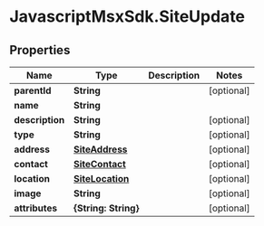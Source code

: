 # JavascriptMsxSdk.SiteUpdate

## Properties

Name | Type | Description | Notes
------------ | ------------- | ------------- | -------------
**parentId** | **String** |  | [optional] 
**name** | **String** |  | 
**description** | **String** |  | [optional] 
**type** | **String** |  | [optional] 
**address** | [**SiteAddress**](SiteAddress.md) |  | [optional] 
**contact** | [**SiteContact**](SiteContact.md) |  | [optional] 
**location** | [**SiteLocation**](SiteLocation.md) |  | [optional] 
**image** | **String** |  | [optional] 
**attributes** | **{String: String}** |  | [optional] 


